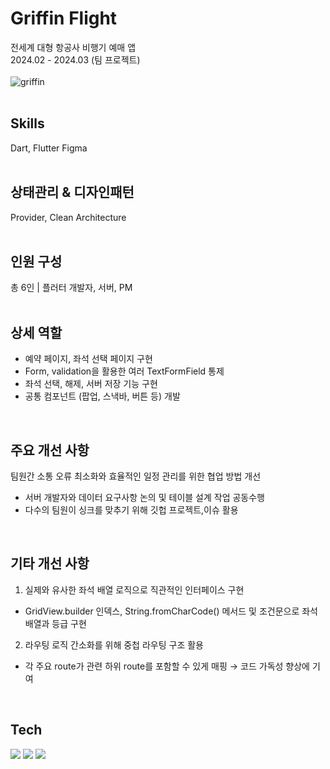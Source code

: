 # Griffin Flight

전세계 대형 항공사 비행기 예매 앱 <br>
2024.02 - 2024.03 (팀 프로젝트)
<br>
<br>
![griffin](https://github.com/sc2bat/griffin_flight/assets/49228543/71d8655a-738e-444a-90f9-0042ca6cdd0c)
<br>
<br>


## Skills
Dart, Flutter Figma
<br>
<br>
## 상태관리 & 디자인패턴
Provider, Clean Architecture
<br>
<br>
## 인원 구성
총 6인 | 플러터 개발자, 서버, PM
<br>
<br>

## 상세 역할 <br>
- 예약 페이지, 좌석 선택 페이지 구현 <br>
- Form, validation을 활용한 여러 TextFormField 통제 <br>
- 좌석 선택, 해제, 서버 저장 기능 구현 <br>
- 공통 컴포넌트 (팝업, 스낵바, 버튼 등) 개발 <br>
<br>

## 주요 개선 사항 <br>
팀원간 소통 오류 최소화와 효율적인 일정 관리를 위한 협업 방법 개선 <br>
- 서버 개발자와 데이터 요구사항 논의 및 테이블 설계 작업 공동수행  <br>
- 다수의 팀원이 싱크를 맞추기 위해 깃헙 프로젝트,이슈 활용 <br>
<br>

## 기타 개선 사항 <br>
1. 실제와 유사한 좌석 배열 로직으로 직관적인 인터페이스 구현 <br>
- GridView.builder 인덱스, String.fromCharCode() 메서드 및 조건문으로 좌석 배열과 등급 구현 <br>
2. 라우팅 로직 간소화를 위해 중첩 라우팅 구조 활용 <br>
- 각 주요 route가 관련 하위 route를 포함할 수 있게 매핑 → 코드 가독성 향상에 기여 <br>


<br>

## Tech

<a href="" target="_blank"><img src="https://img.shields.io/badge/Flutter-02569B?style=flat&logo=Flutter&logoColor=white"/></a> 
<a href="" target="_blank"><img src="https://img.shields.io/badge/Dart-0175C2?style=flat&logo=Dart&logoColor=white"/></a>
<a href="" target="_blank"><img src="https://img.shields.io/badge/Figma-F24E1E?style=flat&logo=Figma&logoColor=white"/></a>
